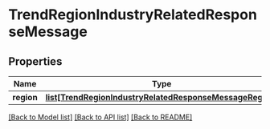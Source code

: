 # TrendRegionIndustryRelatedResponseMessage

## Properties
Name | Type | Description | Notes
------------ | ------------- | ------------- | -------------
**region** | [**list[TrendRegionIndustryRelatedResponseMessageRegion]**](TrendRegionIndustryRelatedResponseMessageRegion.md) |  | [optional] 

[[Back to Model list]](../README.md#documentation-for-models) [[Back to API list]](../README.md#documentation-for-api-endpoints) [[Back to README]](../README.md)


